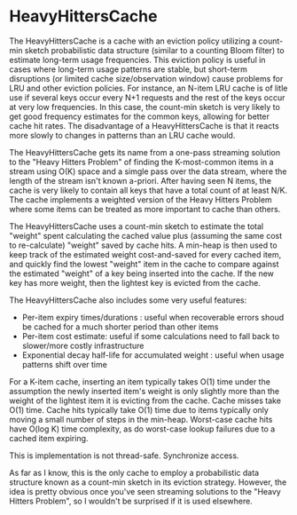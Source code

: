 # HeavyHittersCache
The HeavyHittersCache is a cache with an eviction policy utilizing a count-min sketch probabilistic data structure (similar to a counting Bloom filter) to estimate long-term usage frequencies.  This eviction policy is useful in cases where long-term usage patterns are stable, but short-term disruptions (or limited cache size/observation window) cause problems for LRU and other eviction policies.  For instance, an N-item LRU cache is of litle use if several keys occur every N+1 requests and the rest of the keys occur at very low frequencies.  In this case, the count-min sketch is very likely to get good frequency estimates for the common keys, allowing for better cache hit rates.  The disadvantage of a HeavyHittersCache is that it reacts more slowly to changes in patterns than an LRU cache would.
 
The HeavyHittersCache gets its name from a one-pass streaming solution to the "Heavy Hitters Problem" of finding the K-most-common items in a stream using O(K) space and a simgle pass over the data stream, where the length of the stream isn't known a-priori.  After having seen N items, the cache is very likely to contain all keys that have a total count of at least N/K.  The cache implements a weighted version of the Heavy Hitters Problem where some items can be treated as more important to cache than others.

The HeavyHittersCache uses a count-min sketch to estimate the total "weight" spent calculating the cached value plus (assuming the same cost to re-calculate) "weight" saved by cache hits.  A min-heap is then used to keep track of the estimated weight cost-and-saved for every cached item, and quickly find the lowest "weight" item in the cache to compare against the estimated "weight" of a key being inserted into the cache.  If the new key has more weight, then the lightest key is evicted from the cache.

The HeavyHittersCache also includes some very useful features:

* Per-item expiry times/durations : useful when recoverable errors shoud be cached for a much shorter period than other items
* Per-item cost estimate: useful if some calculations need to fall back to slower/more costly infrastructure
* Exponential decay half-life for accumulated weight : useful when usage patterns shift over time

For a K-item cache, inserting an item typically takes O(1) time under the assumption the newly inserted item's weight is only slightly more than the weight of the lightest item it is evicting from the cache.  Cache misses take O(1) time.  Cache hits typically take O(1) time due to items typically only moving a small number of steps in the min-heap.  Worst-case cache hits have O(log K) time complexity, as do worst-case lookup failures due to a cached item expiring.

This is implementation is not thread-safe.  Synchronize access.

As far as I know, this is the only cache to employ a probabilistic data structure known as a count-min sketch in its eviction strategy.  However, the idea is pretty obvious once you've seen streaming solutions to the "Heavy Hitters Problem", so I wouldn't be surprised if it is used elsewhere.
